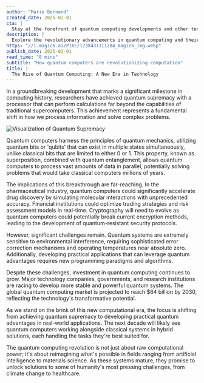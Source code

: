 ```yaml
---
author: "Marie Bernard"
created_date: 2025-02-01
cta: |
  Stay at the forefront of quantum computing developments and other technological breakthroughs. Follow us on LinkedIn for regular updates on the latest innovations shaping our future.
description: |
  Explore the revolutionary advancements in quantum computing and their profound implications across various industries, including pharmaceuticals, finance, and cryptography. Discover how quantum computers are poised to redefine computational limits and solve complex problems previously unsolvable by classical computers.
https: "//i.magick.ai/PIXE/1738431311204_magick_img.webp"
publish_date: 2025-02-01
read_time: "8 mins"
subtitle: "How quantum computers are revolutionizing computation"
title: |
  The Rise of Quantum Computing: A New Era in Technology
---
```


In a groundbreaking development that marks a significant milestone in computing history, researchers have achieved quantum supremacy with a processor that can perform calculations far beyond the capabilities of traditional supercomputers. This achievement represents a fundamental shift in how we process information and solve complex problems.

![Visualization of Quantum Supremacy](https://i.magick.ai/PIXE/1738431311208_magick_img.webp)

Quantum computers harness the principles of quantum mechanics, utilizing quantum bits or 'qubits' that can exist in multiple states simultaneously, unlike classical bits that are limited to either 0 or 1. This property, known as superposition, combined with quantum entanglement, allows quantum computers to process vast amounts of data in parallel, potentially solving problems that would take classical computers millions of years.

The implications of this breakthrough are far-reaching. In the pharmaceutical industry, quantum computers could significantly accelerate drug discovery by simulating molecular interactions with unprecedented accuracy. Financial institutions could optimize trading strategies and risk assessment models in real-time. Cryptography will need to evolve as quantum computers could potentially break current encryption methods, leading to the development of quantum-resistant security protocols.

However, significant challenges remain. Quantum systems are extremely sensitive to environmental interference, requiring sophisticated error correction mechanisms and operating temperatures near absolute zero. Additionally, developing practical applications that can leverage quantum advantages requires new programming paradigms and algorithms.

Despite these challenges, investment in quantum computing continues to grow. Major technology companies, governments, and research institutions are racing to develop more stable and powerful quantum systems. The global quantum computing market is projected to reach $64 billion by 2030, reflecting the technology's transformative potential.

As we stand on the brink of this new computational era, the focus is shifting from achieving quantum supremacy to developing practical quantum advantages in real-world applications. The next decade will likely see quantum computers working alongside classical systems in hybrid solutions, each handling the tasks they're best suited for.

The quantum computing revolution is not just about raw computational power; it's about reimagining what's possible in fields ranging from artificial intelligence to materials science. As these systems mature, they promise to unlock solutions to some of humanity's most pressing challenges, from climate change to healthcare.